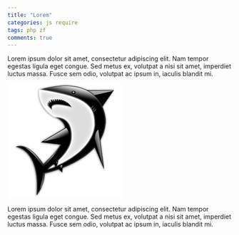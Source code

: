 ```yaml
---
title: "Lorem"
categories: js require
tags: php zf
comments: true
---
```

Lorem ipsum dolor sit amet, consectetur adipiscing elit.
Nam tempor egestas ligula eget congue.
Sed metus ex, volutpat a nisi sit amet, imperdiet luctus massa.
Fusce sem odio, volutpat ac ipsum in, iaculis blandit mi.

![Alt text](/images/content/shark.png "Title")

Lorem ipsum dolor sit amet, consectetur adipiscing elit.
Nam tempor egestas ligula eget congue.
Sed metus ex, volutpat a nisi sit amet, imperdiet luctus massa.
Fusce sem odio, volutpat ac ipsum in, iaculis blandit mi.
